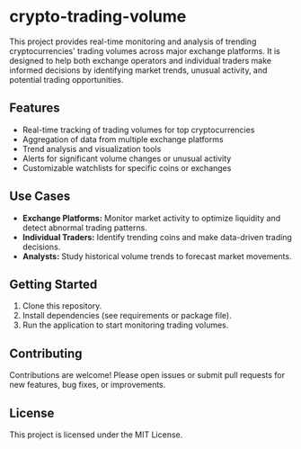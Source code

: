 # crypto-trading-volume

This project provides real-time monitoring and analysis of trending cryptocurrencies' trading volumes across major exchange platforms. It is designed to help both exchange operators and individual traders make informed decisions by identifying market trends, unusual activity, and potential trading opportunities.

## Features
- Real-time tracking of trading volumes for top cryptocurrencies
- Aggregation of data from multiple exchange platforms
- Trend analysis and visualization tools
- Alerts for significant volume changes or unusual activity
- Customizable watchlists for specific coins or exchanges

## Use Cases
- **Exchange Platforms:** Monitor market activity to optimize liquidity and detect abnormal trading patterns.
- **Individual Traders:** Identify trending coins and make data-driven trading decisions.
- **Analysts:** Study historical volume trends to forecast market movements.

## Getting Started
1. Clone this repository.
2. Install dependencies (see requirements or package file).
3. Run the application to start monitoring trading volumes.

## Contributing
Contributions are welcome! Please open issues or submit pull requests for new features, bug fixes, or improvements.

## License
This project is licensed under the MIT License.
